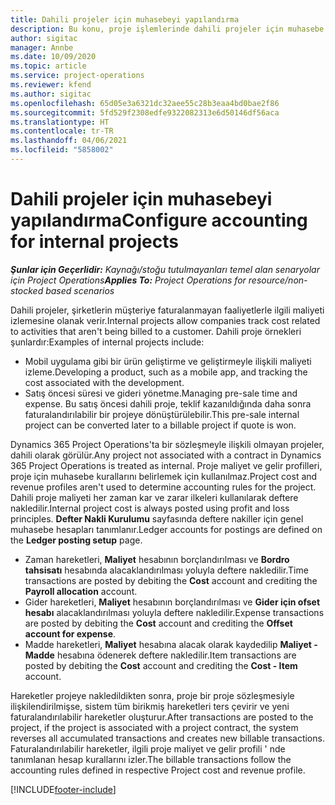 ```yaml
---
title: Dahili projeler için muhasebeyi yapılandırma
description: Bu konu, proje işlemlerinde dahili projeler için muhasebe uygulamaları ayarlama hakkında bilgi sağlar.
author: sigitac
manager: Annbe
ms.date: 10/09/2020
ms.topic: article
ms.service: project-operations
ms.reviewer: kfend
ms.author: sigitac
ms.openlocfilehash: 65d05e3a6321dc32aee55c28b3eaa4bd0bae2f86
ms.sourcegitcommit: 5fd529f2308edfe9322082313e6d50146df56aca
ms.translationtype: HT
ms.contentlocale: tr-TR
ms.lasthandoff: 04/06/2021
ms.locfileid: "5858002"
---
```

# <a name="configure-accounting-for-internal-projects"></a><span data-ttu-id="1a3a1-103">Dahili projeler için muhasebeyi yapılandırma</span><span class="sxs-lookup"><span data-stu-id="1a3a1-103">Configure accounting for internal projects</span></span>

<span data-ttu-id="1a3a1-104">_**Şunlar için Geçerlidir:** Kaynağı/stoğu tutulmayanları temel alan senaryolar için Project Operations_</span><span class="sxs-lookup"><span data-stu-id="1a3a1-104">_**Applies To:** Project Operations for resource/non-stocked based scenarios_</span></span>

<span data-ttu-id="1a3a1-105">Dahili projeler, şirketlerin müşteriye faturalanmayan faaliyetlerle ilgili maliyeti izlemesine olanak verir.</span><span class="sxs-lookup"><span data-stu-id="1a3a1-105">Internal projects allow companies track cost related to activities that aren't being billed to a customer.</span></span> <span data-ttu-id="1a3a1-106">Dahili proje örnekleri şunlardır:</span><span class="sxs-lookup"><span data-stu-id="1a3a1-106">Examples of internal projects include:</span></span>

- <span data-ttu-id="1a3a1-107">Mobil uygulama gibi bir ürün geliştirme ve geliştirmeyle ilişkili maliyeti izleme.</span><span class="sxs-lookup"><span data-stu-id="1a3a1-107">Developing a product, such as a mobile app, and tracking the cost associated with the development.</span></span>
- <span data-ttu-id="1a3a1-108">Satış öncesi süresi ve gideri yönetme.</span><span class="sxs-lookup"><span data-stu-id="1a3a1-108">Managing pre-sale time and expense.</span></span> <span data-ttu-id="1a3a1-109">Bu satış öncesi dahili proje, teklif kazanıldığında daha sonra faturalandırılabilir bir projeye dönüştürülebilir.</span><span class="sxs-lookup"><span data-stu-id="1a3a1-109">This pre-sale internal project can be converted later to a billable project if quote is won.</span></span>

<span data-ttu-id="1a3a1-110">Dynamics 365 Project Operations'ta bir sözleşmeyle ilişkili olmayan projeler, dahili olarak görülür.</span><span class="sxs-lookup"><span data-stu-id="1a3a1-110">Any project not associated with a contract in Dynamics 365 Project Operations is treated as internal.</span></span> <span data-ttu-id="1a3a1-111">Proje maliyet ve gelir profilleri, proje için muhasebe kurallarını belirlemek için kullanılmaz.</span><span class="sxs-lookup"><span data-stu-id="1a3a1-111">Project cost and revenue profiles aren't used to determine accounting rules for the project.</span></span> <span data-ttu-id="1a3a1-112">Dahili proje maliyeti her zaman kar ve zarar ilkeleri kullanılarak deftere nakledilir.</span><span class="sxs-lookup"><span data-stu-id="1a3a1-112">Internal project cost is always posted using profit and loss principles.</span></span> <span data-ttu-id="1a3a1-113">**Defter Nakli Kurulumu** sayfasında deftere nakiller için genel muhasebe hesapları tanımlanır.</span><span class="sxs-lookup"><span data-stu-id="1a3a1-113">Ledger accounts for postings are defined on the **Ledger posting setup** page.</span></span>

- <span data-ttu-id="1a3a1-114">Zaman hareketleri, **Maliyet** hesabının borçlandırılması ve **Bordro tahsisatı** hesabında alacaklandırılması yoluyla deftere nakledilir.</span><span class="sxs-lookup"><span data-stu-id="1a3a1-114">Time transactions are posted by debiting the **Cost** account and crediting the **Payroll allocation** account.</span></span>
- <span data-ttu-id="1a3a1-115">Gider hareketleri, **Maliyet** hesabının borçlandırılması ve **Gider için ofset hesabı** alacaklandırılması yoluyla deftere nakledilir.</span><span class="sxs-lookup"><span data-stu-id="1a3a1-115">Expense transactions are posted by debiting the **Cost** account and crediting the **Offset account for expense**.</span></span>
- <span data-ttu-id="1a3a1-116">Madde hareketleri, **Maliyet** hesabına alacak olarak kaydedilip **Maliyet - Madde** hesabına ödenerek deftere nakledilir.</span><span class="sxs-lookup"><span data-stu-id="1a3a1-116">Item transactions are posted by debiting the **Cost** account and crediting the **Cost - Item** account.</span></span>

<span data-ttu-id="1a3a1-117">Hareketler projeye nakledildikten sonra, proje bir proje sözleşmesiyle ilişkilendirilmişse, sistem tüm birikmiş hareketleri ters çevirir ve yeni faturalandırılabilir hareketler oluşturur.</span><span class="sxs-lookup"><span data-stu-id="1a3a1-117">After transactions are posted to the project, if the project is associated with a project contract, the system reverses all accumulated transactions and creates new billable transactions.</span></span> <span data-ttu-id="1a3a1-118">Faturalandırılabilir hareketler, ilgili proje maliyet ve gelir profili ' nde tanımlanan hesap kurallarını izler.</span><span class="sxs-lookup"><span data-stu-id="1a3a1-118">The billable transactions follow the accounting rules defined in respective Project cost and revenue profile.</span></span>




[!INCLUDE[footer-include](../includes/footer-banner.md)]
